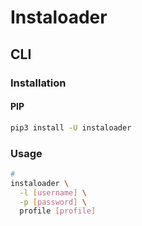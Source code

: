 # Instaloader

## CLI

### Installation

#### PIP

```sh
pip3 install -U instaloader
```

### Usage

```sh
#
instaloader \
  -l [username] \
  -p [password] \
  profile [profile]
```
